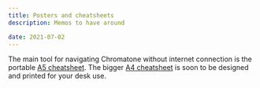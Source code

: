 ```yaml
---
title: Posters and cheatsheets
description: Memos to have around

date: 2021-07-02
---
```


The main tool for navigating Chromatone without internet connection is the portable [A5 cheatsheet](./a5/index.md). The bigger [A4 cheatsheet](./a4/index.md) is soon to be designed and printed for your desk use.
